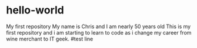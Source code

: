# hello-world
My first repository 
My name is Chris and I am nearly 50 years old
This is my first repository and i am starting to learn to code as i change my career 
from wine merchant to IT geek.
#test line

